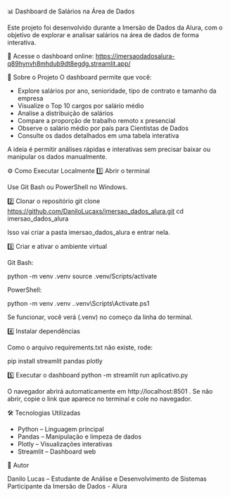 📊 Dashboard de Salários na Área de Dados

Este projeto foi desenvolvido durante a Imersão de Dados da Alura, com o objetivo de explorar e analisar salários na área de dados de forma interativa.

🔗 Acesse o dashboard online:
https://imersaodadosalura-q89hynvh8mhdub9dt8egdg.streamlit.app/

🔎 Sobre o Projeto
O dashboard permite que você:

- Explore salários por ano, senioridade, tipo de contrato e tamanho da empresa
- Visualize o Top 10 cargos por salário médio
- Analise a distribuição de salários
- Compare a proporção de trabalho remoto x presencial
- Observe o salário médio por país para Cientistas de Dados
- Consulte os dados detalhados em uma tabela interativa

A ideia é permitir análises rápidas e interativas sem precisar baixar ou manipular os dados manualmente.

⚙️ Como Executar Localmente
1️⃣ Abrir o terminal

Use Git Bash ou PowerShell no Windows.

2️⃣ Clonar o repositório
git clone https://github.com/DaniloLucaxs/imersao_dados_alura.git
cd imersao_dados_alura


Isso vai criar a pasta imersao_dados_alura e entrar nela.

3️⃣ Criar e ativar o ambiente virtual

Git Bash:

python -m venv .venv
source .venv/Scripts/activate


PowerShell:

python -m venv .venv
.\.venv\Scripts\Activate.ps1


Se funcionar, você verá (.venv) no começo da linha do terminal.

4️⃣ Instalar dependências

Como o arquivo requirements.txt não existe, rode:

pip install streamlit pandas plotly

5️⃣ Executar o dashboard
python -m streamlit run aplicativo.py


O navegador abrirá automaticamente em http://localhost:8501
.
Se não abrir, copie o link que aparece no terminal e cole no navegador.

🛠 Tecnologias Utilizadas

- Python – Linguagem principal
- Pandas – Manipulação e limpeza de dados
- Plotly – Visualizações interativas
- Streamlit – Dashboard web

👤 Autor

Danilo Lucas – Estudante de Análise e Desenvolvimento de Sistemas
Participante da Imersão de Dados - Alura
